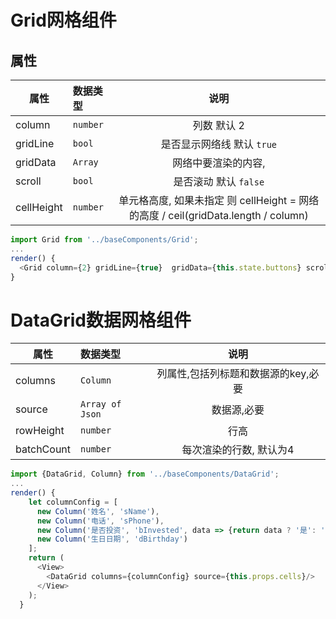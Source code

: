 # Grid网格组件

## 属性
| 属性  | 数据类型 | 说明
|------|:--------|:-----:|
| column | `number` | 列数 默认 2
| gridLine | `bool` | 是否显示网络线 默认 `true`
| gridData | `Array`| 网络中要渲染的内容,
| scroll | `bool` | 是否滚动 默认 `false`
| cellHeight | `number` | 单元格高度, 如果未指定 则 cellHeight = 网络的高度 / ceil(gridData.length / column)

```js
import Grid from '../baseComponents/Grid';
...
render() {
  <Grid column={2} gridLine={true}  gridData={this.state.buttons} scroll={false}/>
}
```

# DataGrid数据网格组件

| 属性  | 数据类型 | 说明
|------|:--------|:-----:|
| columns | `Column` | 列属性,包括列标题和数据源的key,必要
| source | `Array of Json` | 数据源,必要
| rowHeight | `number`| 行高
| batchCount | `number`| 每次渲染的行数, 默认为4

```js
import {DataGrid, Column} from '../baseComponents/DataGrid';
...
render() {
    let columnConfig = [
      new Column('姓名', 'sName'),
      new Column('电话', 'sPhone'),
      new Column('是否投资', 'bInvested', data => {return data ? '是': '否'}),
      new Column('生日日期', 'dBirthday')
    ];
    return (
      <View>
        <DataGrid columns={columnConfig} source={this.props.cells}/>
      </View>
    );
  }
```
